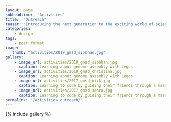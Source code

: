 ```yaml
---
layout: page
subheadline:  "Activities"
title:  "Outreach"
teaser: "Introducing the next generation to the exciting world of science!</a>."
categories:
    - design
tags:
    - post format
image:
   thumb: "activities/2019_gmsd_siobhan.jpg"
gallery:
    - image_url: activities/2019_gmsd_siobhan.jpg
      caption: Learning about genome assembly with Legos
    - image_url: activities/2019_gmsd_christina.jpg
      caption: Learning about genome assembly with Legos
    - image_url: activities/2017_gmsd_nick.jpg
      caption: Learning to code by guiding their friends through a maze
    - image_url: activities/2017_gmsd_sahra.jpg
      caption: Learning to code by guiding their friends through a maze
permalink: "/activities_outreach/"
---
```



{% include gallery %}





